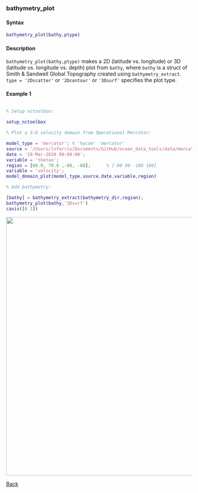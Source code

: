 ### bathymetry_plot

#### Syntax

```Matlab
bathymetry_plot(bathy,ptype)
```
#### Description

``bathymetry_plot(bathy,ptype)`` makes a 2D (latitude vs. longitude) or 3D (latitude vs. longitude vs. depth) plot from ``bathy``, where ``bathy`` is a struct of Smith & Sandwell Global Topography created using ``bathymetry_extract``. ``type = '2Dscatter'`` or ``'2Dcontour'`` or ``'3Dsurf'`` specifies the plot type.
                     
#### Example 1

```Matlab

% Setup nctoolbox: 

setup_nctoolbox

% Plot a 3-D velocity domain from Operational Mercator:

model_type = 'mercator'; % 'hycom' 'mercator'
source = '/Users/lnferris/Documents/GitHub/ocean_data_tools/data/mercator/global-analysis-forecast-phy-001-024_1593408360353.nc'; 
date = '18-Mar-2020 00:00:00';   
variable = 'thetao'; 
region = [60.0, 70.0 ,-80, -60];      % [-90 90 -180 180]
variable = 'velocity'; 
model_domain_plot(model_type,source,date,variable,region)

% Add bathymetry:

[bathy] = bathymetry_extract(bathymetry_dir,region);
bathymetry_plot(bathy,'3Dsurf')
caxis([0 1])

```
<img src="https://user-images.githubusercontent.com/24570061/88409944-ab912180-cda3-11ea-84bc-f848a4f795bc.png" width="700">

[Back](https://github.com/lnferris/ocean_data_tools#adding-bathymetry-to-existing-plots-1)

